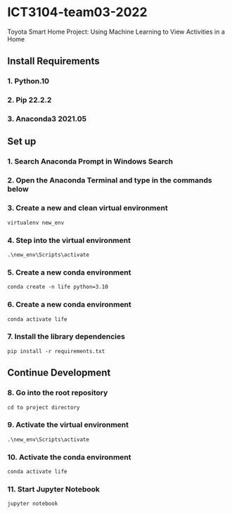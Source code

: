 # ICT3104-team03-2022

Toyota Smart Home Project: Using Machine Learning to View Activities in a Home

## Install Requirements
### 1. Python.10
### 2. Pip 22.2.2
### 3. Anaconda3 2021.05

## Set up
### 1. Search Anaconda Prompt in Windows Search

### 2. Open the Anaconda Terminal and type in the commands below

### 3. Create a new and clean virtual environment

```
virtualenv new_env 
```

### 4. Step into the virtual environment

```
.\new_env\Scripts\activate
```

### 5. Create a new conda environment
```
conda create -n life python=3.10
```

### 6. Create a new conda environment
```
conda activate life
```

### 7. Install the library dependencies
```
pip install -r requirements.txt
```

## Continue Development
### 8. Go into the root repository
```
cd to project directory
```
### 9. Activate the virtual environment
```
.\new_env\Scripts\activate
```

### 10. Activate the conda environment
```
conda activate life
```

### 11. Start Jupyter Notebook
```
jupyter notebook
```
